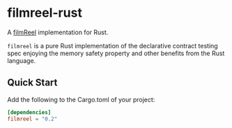 # filmreel-rust

A [filmReel](https://github.com/mkatychev/filmReel) implementation for Rust.

`filmreel` is a pure Rust implementation of the declarative contract testing spec enjoying the memory safety
property and other benefits from the Rust language.

## Quick Start

Add the following to the Cargo.toml of your project:

```toml
[dependencies]
filmreel = "0.2"
```
